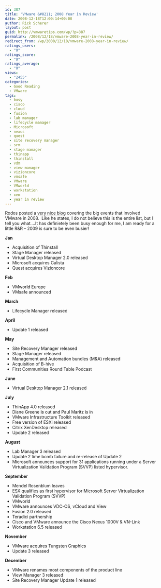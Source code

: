 ```yaml
---
id: 387
title: 'VMware &#8211; 2008 Year in Review'
date: 2008-12-18T12:00:14+00:00
author: Rick Scherer
layout: post
guid: http://vmwaretips.com/wp/?p=387
permalink: /2008/12/18/vmware-2008-year-in-review/
redirect_from: /wp/2008/12/18/vmware-2008-year-in-review/
ratings_users:
  - "0"
ratings_score:
  - "0"
ratings_average:
  - "0"
views:
  - "2455"
categories:
  - Good Reading
  - VMware
tags:
  - busy
  - cisco
  - cloud
  - fusion
  - lab manager
  - lifecycle manager
  - Microsoft
  - nexus
  - quest
  - site recovery manager
  - srm
  - stage manager
  - thinapp
  - thinstall
  - vdm
  - view manager
  - vizioncore
  - vmsafe
  - VMware
  - VMworld
  - workstation
  - xen
  - year in review
---
```

Rodos posted a <a href="http://rodos.haywood.org/2008/12/year-that-was-2008-review-of-vmware.html" target="_blank">very nice blog</a> covering the big events that involved VMware in 2008.  Like he states, I do not believe this is the entire list, but I tell you what&#8230;.It has definietely been busy enough for me, I am ready for a little R&R &#8211; 2009 is sure to be even busier!

<!--more-->

<span class="Apple-style-span" style="font-weight: bold;">Jan</span>

  * <span class="Apple-style-span" style="font-weight: normal;">Acquisition of Thinstall</span>
  * <span class="Apple-style-span" style="font-weight: normal;">Stage Manager released</span>
  * <span class="Apple-style-span" style="font-weight: normal;">Virtual Desktop Manager 2.0 released</span>
  * <span class="Apple-style-span" style="font-weight: normal;">Microsoft acquires Calista</span>
  * <span class="Apple-style-span" style="font-weight: normal;">Quest acquires Vizioncore</span>

<span class="Apple-style-span" style="font-weight: bold;">Feb </span>

  * VMworld Europe
  * VMsafe announced

<span class="Apple-style-span" style="font-weight: bold;">March</span>

  * Lifecycle Manager released

<span class="Apple-style-span" style="font-weight: bold;">April</span>

  * <span class="Apple-style-span" style="font-weight: normal;">Update 1 released</span>

<span class="Apple-style-span" style="font-weight: bold;">May</span>

  * <span class="Apple-style-span" style="font-weight: normal;">Site Recovery Manager released</span>
  * <span class="Apple-style-span" style="font-weight: normal;">Stage Manager released</span>
  * <span class="Apple-style-span" style="font-weight: normal;">Management and Automation bundles (M&A) released</span>
  * <span class="Apple-style-span" style="font-weight: normal;">Acquisition of B-hive</span>
  * <span class="Apple-style-span" style="font-weight: normal;">First Communities Round Table Podcast</span>

<span class="Apple-style-span" style="font-weight: bold;">June</span>

<div>
  <ul>
    <li>
      Virtual Desktop Manager 2.1 released
    </li>
  </ul>
  
  <p>
    <span class="Apple-style-span" style="font-weight: bold;">July</span>
  </p>
  
  <ul>
    <li>
      <span class="Apple-style-span" style="font-weight: normal;">ThinApp 4.0 released</span>
    </li>
    <li>
      <span class="Apple-style-span" style="font-weight: normal;">Diane Greene is out and Paul Maritz is in</span>
    </li>
    <li>
      <span class="Apple-style-span" style="font-weight: normal;">VMware Infrastructure Toolkit released</span>
    </li>
    <li>
      <span class="Apple-style-span" style="font-weight: normal;">Free version of ESXi released</span>
    </li>
    <li>
      <span class="Apple-style-span" style="font-weight: normal;">Citrix XenDesktop released</span>
    </li>
    <li>
      <span class="Apple-style-span" style="font-weight: normal;">Update 2 released</span>
    </li>
  </ul>
  
  <p>
    <span class="Apple-style-span" style="font-weight: bold;">August</span>
  </p>
  
  <ul>
    <li>
      Lab Manager 3 released
    </li>
    <li>
      Update 2 time bomb failure and re-release of Update 2
    </li>
    <li>
      Microsoft announces support for 31 applications running under a Server Virtualization Validation Program (SVVP) listed hypervisor.
    </li>
  </ul>
  
  <p>
    <span class="Apple-style-span" style="font-weight: bold;">September</span>
  </p>
  
  <ul>
    <li>
      Mendel Rosenblum leaves
    </li>
    <li>
      ESX qualifies as first hypervisor for Microsoft Server Virtualization Validation Program (SVVP)
    </li>
    <li>
      VMworld
    </li>
    <li>
      VMware announces VDC-OS, vCloud and View
    </li>
    <li>
      Fusion 2.0 released
    </li>
    <li>
      Teradici partnership
    </li>
    <li>
      Cisco and VMware announce the Cisco Nexus 1000V & VN-Link
    </li>
    <li>
      Workstation 6.5 released
    </li>
  </ul>
  
  <p>
    <span class="Apple-style-span" style="font-weight: bold;">November</span>
  </p>
  
  <ul>
    <li>
      <span class="Apple-style-span" style="font-weight: normal;">VMware acquires Tungsten Graphics</span>
    </li>
    <li>
      <span class="Apple-style-span" style="font-weight: normal;">Update 3 released</span>
    </li>
  </ul>
  
  <p>
    <span class="Apple-style-span" style="font-weight: bold;">December</span>
  </p>
  
  <ul>
    <li>
      VMware renames most components of the product line
    </li>
    <li>
      View Manager 3 released
    </li>
    <li>
      Site Recovery Manager Update 1 released
    </li>
  </ul>
</div>